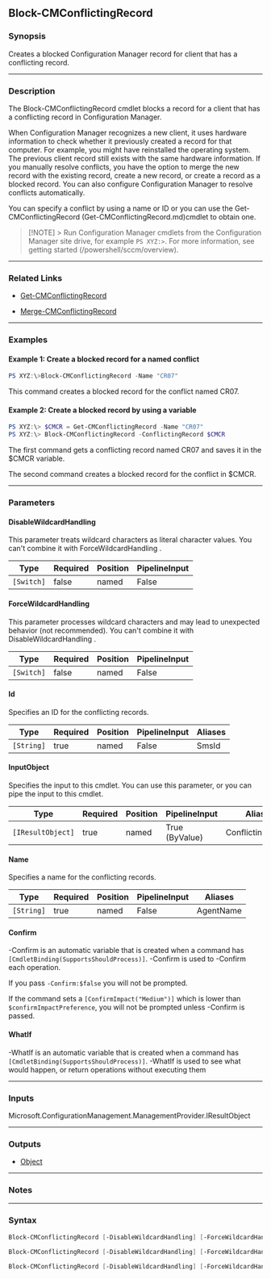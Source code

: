 Block-CMConflictingRecord
-------------------------




### Synopsis
Creates a blocked Configuration Manager record for client that has a conflicting record.



---


### Description

The Block-CMConflictingRecord cmdlet blocks a record for a client that has a conflicting record in Configuration Manager.



When Configuration Manager recognizes a new client, it uses hardware information to check whether it previously created a record for that computer. For example, you might have reinstalled the operating system. The previous client record still exists with the same hardware information. If you manually resolve conflicts, you have the option to merge the new record with the existing record, create a new record, or create a record as a blocked record. You can also configure Configuration Manager to resolve conflicts automatically.



You can specify a conflict by using a name or ID or you can use the Get-CMConflictingRecord (Get-CMConflictingRecord.md)cmdlet to obtain one.



> [!NOTE] > Run Configuration Manager cmdlets from the Configuration Manager site drive, for example `PS XYZ:>`. For more information, see getting started (/powershell/sccm/overview).



---


### Related Links
* [Get-CMConflictingRecord](Get-CMConflictingRecord)



* [Merge-CMConflictingRecord](Merge-CMConflictingRecord)





---


### Examples
#### Example 1: Create a blocked record for a named conflict
```PowerShell
PS XYZ:\>Block-CMConflictingRecord -Name "CR07"
```
This command creates a blocked record for the conflict named CR07.
#### Example 2: Create a blocked record by using a variable
```PowerShell
PS XYZ:\> $CMCR = Get-CMConflictingRecord -Name "CR07"
PS XYZ:\> Block-CMConflictingRecord -ConflictingRecord $CMCR
```
The first command gets a conflicting record named CR07 and saves it in the $CMCR variable.


The second command creates a blocked record for the conflict in $CMCR.


---


### Parameters
#### **DisableWildcardHandling**

This parameter treats wildcard characters as literal character values. You can't combine it with ForceWildcardHandling .






|Type      |Required|Position|PipelineInput|
|----------|--------|--------|-------------|
|`[Switch]`|false   |named   |False        |



#### **ForceWildcardHandling**

This parameter processes wildcard characters and may lead to unexpected behavior (not recommended). You can't combine it with DisableWildcardHandling .






|Type      |Required|Position|PipelineInput|
|----------|--------|--------|-------------|
|`[Switch]`|false   |named   |False        |



#### **Id**

Specifies an ID for the conflicting records.






|Type      |Required|Position|PipelineInput|Aliases|
|----------|--------|--------|-------------|-------|
|`[String]`|true    |named   |False        |SmsId  |



#### **InputObject**

Specifies the input to this cmdlet. You can use this parameter, or you can pipe the input to this cmdlet.






|Type             |Required|Position|PipelineInput |Aliases          |
|-----------------|--------|--------|--------------|-----------------|
|`[IResultObject]`|true    |named   |True (ByValue)|ConflictingRecord|



#### **Name**

Specifies a name for the conflicting records.






|Type      |Required|Position|PipelineInput|Aliases  |
|----------|--------|--------|-------------|---------|
|`[String]`|true    |named   |False        |AgentName|



#### **Confirm**
-Confirm is an automatic variable that is created when a command has ```[CmdletBinding(SupportsShouldProcess)]```.
-Confirm is used to -Confirm each operation.

If you pass ```-Confirm:$false``` you will not be prompted.


If the command sets a ```[ConfirmImpact("Medium")]``` which is lower than ```$confirmImpactPreference```, you will not be prompted unless -Confirm is passed.

#### **WhatIf**
-WhatIf is an automatic variable that is created when a command has ```[CmdletBinding(SupportsShouldProcess)]```.
-WhatIf is used to see what would happen, or return operations without executing them


---


### Inputs
Microsoft.ConfigurationManagement.ManagementProvider.IResultObject





---


### Outputs
* [Object](https://learn.microsoft.com/en-us/dotnet/api/System.Object)






---


### Notes




---


### Syntax
```PowerShell
Block-CMConflictingRecord [-DisableWildcardHandling] [-ForceWildcardHandling] -Id <String> [-Confirm] [-WhatIf] [<CommonParameters>]
```
```PowerShell
Block-CMConflictingRecord [-DisableWildcardHandling] [-ForceWildcardHandling] -InputObject <IResultObject> [-Confirm] [-WhatIf] [<CommonParameters>]
```
```PowerShell
Block-CMConflictingRecord [-DisableWildcardHandling] [-ForceWildcardHandling] -Name <String> [-Confirm] [-WhatIf] [<CommonParameters>]
```
